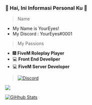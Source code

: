 ### 👋 Hai, Ini Informasi Personal Ku 👋

> Name
- My Name is YourEyes!
- My Discord : YourEyes#0001

> My Passions
- 🎆 **FiveM Roleplay Player**
- 💻 **Front End Develiper**
- 💻 **FiveM Server Developer**

> [![Discord](https://cdn.discordapp.com/attachments/792892195162161202/803838180427038740/unknown.png)](https://discord.gg/XPqYtrdxDV)

![](https://komarev.com/ghpvc/?username=YourEyesGG&color=blue)

[![GiHhub Stats](https://github-readme-stats.vercel.app/api?username=YourEyesGG&show_icons=true&theme=dark&count_private=true)](https://discord.gg/XPqYtrdxDV)
